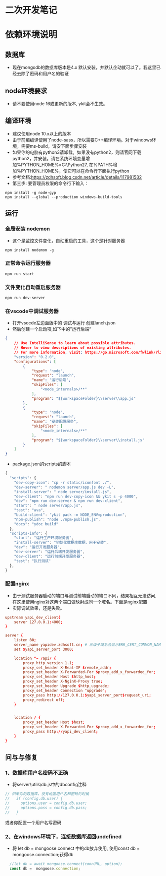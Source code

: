 # 二次开发笔记

# 依赖环境说明
## 数据库
- 现在mongodb的数据库版本是4.x 默认安装，并默认企动就可以了。我这里已经去除了密码和用户名的验证

## node环境要求
- 请不要使用node 16或更新的版本, ykit会不生效。

## 编译环境
- 建议使用node 10.x以上的版本
- 由于前编编译使用了node-sass，所以需要C++编译环境。对于windows环境，需要ms-build，请安下面步骤安装
- 如果你的电脑有python3请卸载。如果没有python2，则请官网下载python2，并安装。请在系统环境变量增加%PYTHON_HOME%=C:\Python27, 在%PATH%增加%PYTHON_HOME%，使它可以在命令行下面执行python
- 参考文档:https://zdhsoft.blog.csdn.net/article/details/117981532
- 第三步: 要管理员权限的命令行下输入：
```BAT
npm install -g node-gyp
npm install --global --production windows-build-tools
```


## 运行
### 全局安装 nodemon
- 这个是监控文件变化，自动重启的工具，这个是针对服务器
```BAT
npm install nodemon -g
```
### 正常命令运行服务器
```BAT
npm run start
```
### 文件变化自动重启服务器
```BAT
npm run dev-server
```

### 在vscode中调试服务器
- 打开vsocde左边面版中的 调试与运行 创建lanch.json
- 然后创建一个启动项,如下中的”运行后端“
```json
{
    // Use IntelliSense to learn about possible attributes.
    // Hover to view descriptions of existing attributes.
    // For more information, visit: https://go.microsoft.com/fwlink/?linkid=830387
    "version": "0.2.0",
    "configurations": [
        {
            "type": "node",
            "request": "launch",
            "name": "运行后端",
            "skipFiles": [
                "<node_internals>/**"
            ],
            "program": "${workspaceFolder}\\server\\app.js"
        },
        {
            "type": "node",
            "request": "launch",
            "name": "安装配置服务",
            "skipFiles": [
                "<node_internals>/**"
            ],
            "program": "${workspaceFolder}\\server\\install.js"
        }
    ]
}

```


- package.json的scripts的脚本
```javascript
{
  "scripts": {
    "dev-copy-icon": "cp -r static/iconfont ./",
    "dev-server": " nodemon server/app.js dev -L",
    "install-server": " node server/install.js",
    "dev-client": "npm run dev-copy-icon && ykit s -p 4000",
    "dev": "npm run dev-server & npm run dev-client",
    "start": " node server/app.js",
    "test": "ava",
    "build-client": "ykit pack -m NODE_ENV=production",
    "npm-publish": "node ./npm-publish.js",
    "docs": "ydoc build"
  },
  "scripts-info": {
    "start": "运行生产环境服务器",
    "install-server": "初始化数据库数据，用于安装",
    "dev": "运行开发服务器",
    "dev-server": "运行后端开发服务器",
    "dev-client": "运行前端开发服务器",
    "test": "执行测试"
  },
}
```

### 配置nginx
- 由于测试服务器启动的端口与测试前端启动的端口不同，结果相互无法访问, 在这里使用nginx对这两个端口做映射成同一个域名。下面是nginx配置
- 实际调试效果，还是失败。
```conf
upstream yapi_dev_client{
    server 127.0.0.1:4000;
}

server {
    listen 80;
    server_name yapidev.zdhsoft.cn; # 三级子域名会显示ERR_CERT_COMMON_NAME_INVALID
    set $yapi_server_port 3000;

    location ^~ /api/ {
        proxy_http_version 1.1;
        proxy_set_header X-Real-IP $remote_addr;
        proxy_set_header X-Forwarded-For $proxy_add_x_forwarded_for;
        proxy_set_header Host $http_host;
        proxy_set_header X-NginX-Proxy true;
        proxy_set_header Upgrade $http_upgrade;
        proxy_set_header Connection "upgrade";
        proxy_pass http://127.0.0.1:$yapi_server_port$request_uri;
        proxy_redirect off;
    }


    location / {
        proxy_set_header Host $host;
        proxy_set_header X-Forwarded-For $proxy_add_x_forwarded_for;
        proxy_pass http://yapi_dev_client;
    }
}

```

## 问与与修复
### 1、数据库用户名密码不正确
- 将server\utils\db.js中的dbconfig注释
```javascript
// 如果你的数据库，没有设置用户名和密码的时候
//   if (config.db.user) {
//     options.user = config.db.user;
//     options.pass = config.db.pass;
//   }
```
或者你配置一个用户名写密码
### 2、在windows环境下，连接数据库返回undefined
- 将 let db = mongoose.connect 中的db放弃使用, 使用const db =  mongoose.connection;获得db
```javascript
  //let db = await mongoose.connect(connURL, option);
  const db =  mongoose.connection;
```
